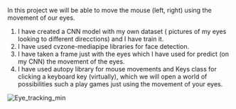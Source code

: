 In this project we will be able to move the mouse (left, right) using the movement of our eyes.

1) I have created a CNN model with my own dataset ( pictures of my eyes looking to different direcctions) and I have train it.
2) I have used cvzone-mediapipe libraries for face detection.
3) I have taken a frame just with the eyes which I have used for predict (on my CNN) the movement of the eyes.
4) I have used autopy library for mouse movements and Keys class for clicking a keyboard key (virtually), 
which we will open a world of possibilities such a play games just using the movement of your eyes.
 
![Eye_tracking_min](https://user-images.githubusercontent.com/38459325/117963896-3d611f80-b321-11eb-8152-5efcb3bd580a.gif)
